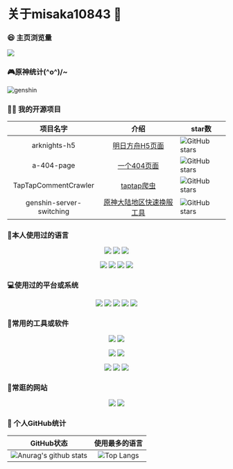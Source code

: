 # 关于misaka10843 👋

### 😆 主页浏览量

![](https://count.getloli.com/get/@misaka10843.github.readme)

### 🎮原神统计\(^o^)/~

![genshin](https://genshin-card.getloli.com/detail/10/257511100.png)

### 👨‍💻 我的开源项目

|  项目名字 | 介绍 | star数                                                       |
|  :----:  | :----:  |  ------  |
| arknights-h5 | [明日方舟H5页面](https://github.com/misaka10843/arknights-h5) | <img src="https://img.shields.io/github/stars/misaka10843/arknights-h5?logo=ReverbNation&logoColor=rgba(255,255,255,.6)" alt="GitHub stars"> |
| a-404-page | [一个404页面](https://github.com/misaka10843/a-404-page) | <img src="https://img.shields.io/github/stars/misaka10843/a-404-page?logo=ReverbNation&logoColor=rgba(255,255,255,.6)" alt="GitHub stars"> |
| TapTapCommentCrawler | [ taptap爬虫 ](https://github.com/misaka10843/TapTapCommentCrawler) | <img src="https://img.shields.io/github/stars/misaka10843/TapTapCommentCrawler?logo=ReverbNation&logoColor=rgba(255,255,255,.6)" alt="GitHub stars"> |
| genshin-server-switching | [ 原神大陆地区快速换服工具 ](https://github.com/misaka10843/genshin-server-switching) | <img src="https://img.shields.io/github/stars/misaka10843/Tgenshin-server-switching?logo=ReverbNation&logoColor=rgba(255,255,255,.6)" alt="GitHub stars"> |


### 🧐本人使用过的语言

<p align="center">
	<img src="https://img.shields.io/badge/JavaScript-es6-efd81d?logo=JavaScript&logoColor=efd81d"/>
	<img src="https://img.shields.io/badge/Python-3.7-326c9c?logo=Python&logoColor=326c9c"/>
	<img src="https://img.shields.io/badge/PHP-7.2-777bb3?logo=PHP&logoColor=777bb3"/>
</p>
<p align="center">
	<img src="https://img.shields.io/badge/C/C++-11-659ad2?logo=C%2B%2B&logoColor=659ad2"/>
	<img src="https://img.shields.io/badge/C%23-4.0-2c006c?logo=c%20Sharp&logoColor=2c006c"/>
	<img src="https://img.shields.io/badge/Lua-5.0-000080?logo=Lua&logoColor=000080"/>
    <img src="https://img.shields.io/badge/Shell-1.0-3e484a?logo=GNU%20Bash&logoColor=ffffff"/>
	
</p>

### 💻使用过的平台或系统

<p align="center">
<img src="https://img.shields.io/badge/Android--0?style=social&logo=Android&logoColor=3DDC84"/>
<img src="https://img.shields.io/badge/Windows10--0?style=social&logo=Windows&logoColor=0078D6"/>
<img src="https://img.shields.io/badge/Centos7--0?style=social&logo=Centos&logoColor=262577"/>
<img src="https://img.shields.io/badge/Ubuntu--0?style=social&logo=Ubuntu&logoColor=E95420"/>
	<img src="https://img.shields.io/badge/IOS--0?style=social&logo=IOS&logoColor=black"/>
</p>

### 🔧常用的工具或软件

<p align="center">
<img src="https://img.shields.io/badge/VsCode-软件开发-007ACC?style=flat-square&logo=Visual%20Studio%20Code&labelColor=ffffff&logoColor=007ACC"/>
<img src="https://img.shields.io/badge/MySQL-结构型数据库-4479A1?style=flat-square&logo=MySQL&labelColor=ffffff&logoColor=4479A1"/>
</p>

<p align="center">
<img src="https://img.shields.io/badge/Chrome-浏览器-4285F4?style=flat-square&logo=Google%20Chrome&labelColor=ffffff&logoColor=4285F4"/>
<img src="https://img.shields.io/badge/Steam-悠闲娱乐-000000?style=flat-square&logo=Steam&labelColor=ffffff&logoColor=000000"/>
</p>

<p align="center">
<img src="https://img.shields.io/badge/Premiere-视频剪辑-9999FF?style=flat-square&logo=Adobe%20Premiere%20Pro&labelColor=ffffff&logoColor=9999FF"/>
<img src="https://img.shields.io/badge/Photoshop-P图工具-31A8FF?style=flat-square&logo=Adobe%20Photoshop&labelColor=ffffff&logoColor=31A8FF"/>
<img src="https://img.shields.io/badge/AE-后期制作-9999FF?style=flat-square&logo=Adobe%20After%20Effects&labelColor=ffffff&logoColor=9999FF"/>
</p>


###  🔗常逛的网站

<p align="center">
<a target="_blank" url="https://www.bilibili.com/"><img src="https://img.shields.io/badge/Bilibili-以前的二次宅快乐网-00A1D6?style=for-the-badge&logo=Bilibili&labelColor=ffffff"/></a>
<a target="_blank" url="https://github.com/"><img src="https://img.shields.io/badge/GitHub-程序员交友平台-181717?style=for-the-badge&logo=GitHub&logoColor=181717&labelColor=ffffff"/></a>
</p>


### 🥳 个人GitHub统计

|                          GitHub状态                          |                        使用最多的语言                        |
| :----------------------------------------------------------: | :----------------------------------------------------------: |
| ![Anurag's github stats](https://github-readme-stats.vercel.app/api?username=misaka10843&show_icons=true) | ![Top Langs](https://github-readme-stats.vercel.app/api/top-langs/?username=misaka10843&&hide=tsql) |
